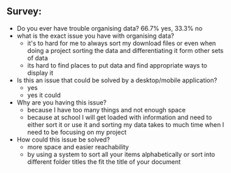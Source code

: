 ## Survey:
* Do you ever have trouble organising data? 66.7% yes, 33.3% no
* what is the exact issue you have with organising data?
    - it's to hard for me to always sort my download files or even when doing a project sorting the data and differentiating it form other sets of data
    - its hard to find places to put data and find appropriate ways to display it
* Is this an issue that could be solved by a desktop/mobile application?
    - yes
    - yes it could
* Why are you having this issue?
    - because I have too many things and not enough space
    - because at school I will get loaded with information and need to either sort it or use it and sorting my data takes to much time when I need to be focusing on my project
* How could this issue be solved?
    - more space and easier reachability
    - by using a system to sort all your items alphabetically or sort into different folder titles the fit the title of your document